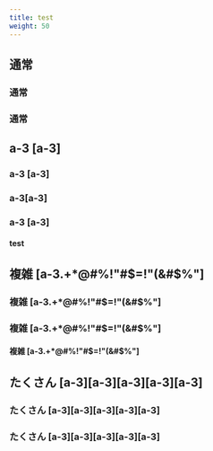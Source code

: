 ```yaml
---
title: test
weight: 50
---
```


## 通常

### 通常

### 通常

## a-3 \[a-3\]

### a-3 \[a-3\]

### a-3\[a-3\]

### a-3   \[a-3\]

#### test

## 複雑 \[a-3.+*@#%!"#$=!"(&#$%"\]

### 複雑 \[a-3.+*@#%!"#$=!"(&#$%"\]

### 複雑 \[a-3.+*@#%!"#$=!"(&#$%"\]

#### 複雑 \[a-3.+*@#%!"#$=!"(&#$%"\]

## たくさん [a-3][a-3][a-3][a-3][a-3]

### たくさん [a-3][a-3][a-3][a-3][a-3]

### たくさん [a-3][a-3][a-3][a-3][a-3]